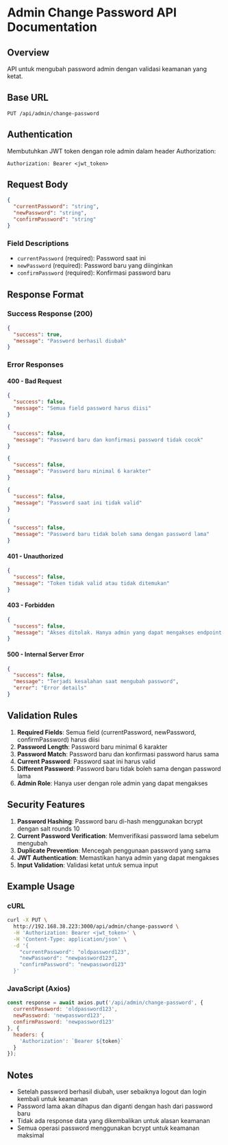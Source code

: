 # Admin Change Password API Documentation

## Overview
API untuk mengubah password admin dengan validasi keamanan yang ketat.

## Base URL
```
PUT /api/admin/change-password
```

## Authentication
Membutuhkan JWT token dengan role admin dalam header Authorization:
```
Authorization: Bearer <jwt_token>
```

## Request Body
```json
{
  "currentPassword": "string",
  "newPassword": "string", 
  "confirmPassword": "string"
}
```

### Field Descriptions
- `currentPassword` (required): Password saat ini
- `newPassword` (required): Password baru yang diinginkan
- `confirmPassword` (required): Konfirmasi password baru

## Response Format

### Success Response (200)
```json
{
  "success": true,
  "message": "Password berhasil diubah"
}
```

### Error Responses

#### 400 - Bad Request
```json
{
  "success": false,
  "message": "Semua field password harus diisi"
}
```

```json
{
  "success": false,
  "message": "Password baru dan konfirmasi password tidak cocok"
}
```

```json
{
  "success": false,
  "message": "Password baru minimal 6 karakter"
}
```

```json
{
  "success": false,
  "message": "Password saat ini tidak valid"
}
```

```json
{
  "success": false,
  "message": "Password baru tidak boleh sama dengan password lama"
}
```

#### 401 - Unauthorized
```json
{
  "success": false,
  "message": "Token tidak valid atau tidak ditemukan"
}
```

#### 403 - Forbidden
```json
{
  "success": false,
  "message": "Akses ditolak. Hanya admin yang dapat mengakses endpoint ini"
}
```

#### 500 - Internal Server Error
```json
{
  "success": false,
  "message": "Terjadi kesalahan saat mengubah password",
  "error": "Error details"
}
```

## Validation Rules

1. **Required Fields**: Semua field (currentPassword, newPassword, confirmPassword) harus diisi
2. **Password Length**: Password baru minimal 6 karakter
3. **Password Match**: Password baru dan konfirmasi password harus sama
4. **Current Password**: Password saat ini harus valid
5. **Different Password**: Password baru tidak boleh sama dengan password lama
6. **Admin Role**: Hanya user dengan role admin yang dapat mengakses

## Security Features

1. **Password Hashing**: Password baru di-hash menggunakan bcrypt dengan salt rounds 10
2. **Current Password Verification**: Memverifikasi password lama sebelum mengubah
3. **Duplicate Prevention**: Mencegah penggunaan password yang sama
4. **JWT Authentication**: Memastikan hanya admin yang dapat mengakses
5. **Input Validation**: Validasi ketat untuk semua input

## Example Usage

### cURL
```bash
curl -X PUT \
  http://192.168.38.223:3000/api/admin/change-password \
  -H 'Authorization: Bearer <jwt_token>' \
  -H 'Content-Type: application/json' \
  -d '{
    "currentPassword": "oldpassword123",
    "newPassword": "newpassword123",
    "confirmPassword": "newpassword123"
  }'
```

### JavaScript (Axios)
```javascript
const response = await axios.put('/api/admin/change-password', {
  currentPassword: 'oldpassword123',
  newPassword: 'newpassword123',
  confirmPassword: 'newpassword123'
}, {
  headers: {
    'Authorization': `Bearer ${token}`
  }
});
```

## Notes

- Setelah password berhasil diubah, user sebaiknya logout dan login kembali untuk keamanan
- Password lama akan dihapus dan diganti dengan hash dari password baru
- Tidak ada response data yang dikembalikan untuk alasan keamanan
- Semua operasi password menggunakan bcrypt untuk keamanan maksimal 